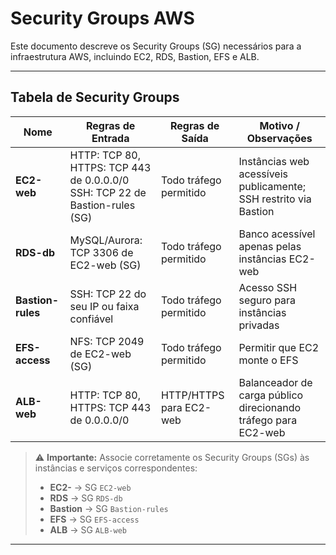 # Security Groups AWS

Este documento descreve os Security Groups (SG) necessários para a infraestrutura AWS, incluindo EC2, RDS, Bastion, EFS e ALB.

---

## Tabela de Security Groups

| Nome            | Regras de Entrada                                        | Regras de Saída        | Motivo / Observações                                  |
|-----------------|---------------------------------------------------------|-----------------------|------------------------------------------------------|
| **EC2-web**     | HTTP: TCP 80, HTTPS: TCP 443 de 0.0.0.0/0<br>SSH: TCP 22 de Bastion-rules (SG) | Todo tráfego permitido | Instâncias web acessíveis publicamente; SSH restrito via Bastion |
| **RDS-db**      | MySQL/Aurora: TCP 3306 de EC2-web (SG)                 | Todo tráfego permitido | Banco acessível apenas pelas instâncias EC2-web     |
| **Bastion-rules** | SSH: TCP 22 do seu IP ou faixa confiável             | Todo tráfego permitido | Acesso SSH seguro para instâncias privadas          |
| **EFS-access**  | NFS: TCP 2049 de EC2-web (SG)                          | Todo tráfego permitido | Permitir que EC2 monte o EFS                         |
| **ALB-web**     | HTTP: TCP 80, HTTPS: TCP 443 de 0.0.0.0/0             | HTTP/HTTPS para EC2-web | Balanceador de carga público direcionando tráfego para EC2-web |
> ⚠️ **Importante:** Associe corretamente os Security Groups (SGs) às instâncias e serviços correspondentes:
> - **EC2-** → SG `EC2-web`  
> - **RDS** → SG `RDS-db`  
> - **Bastion** → SG `Bastion-rules`  
> - **EFS** → SG `EFS-access`  
> - **ALB** → SG `ALB-web`
---





